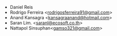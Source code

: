 - Daniel Reis
- Rodrigo Ferreira \<<rodrigosferreira91@gmail.com>\>
- Anand Kansagra \<<kansagraanand@hotmail.com>\>
- Saran Lim. \<<saranl@ecosoft.co.th>\>
- Nattapol Sinsuphan\<<gamso321@gmail.com>\>
